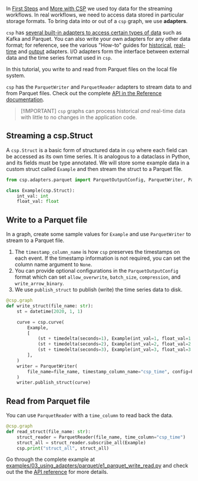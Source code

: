 In [First Steps](First-Steps) and [More with CSP](More-with-CSP) we used toy data for the streaming workflows. In real workflows, we need to access data stored in particular storage formats. To bring data into or out of a `csp` graph, we use **adapters**.

`csp` has [several built-in adapters to access certain types of data](Input-Output-Adapters-API) such as Kafka and Parquet. You can also write your own adapters for any other data format; for reference, see the various "How-to" guides for [historical](Write-Historical-Input-Adapters), [real-time](Write-Realtime-Input-Adapters) and [output](Write-Output-Adapters) adapters. I/O adapters form the interface between external data and the time series format used in `csp`.

In this tutorial, you write to and read from Parquet files on the local file system.

`csp` has the `ParquetWriter` and `ParquetReader` adapters to stream data to and from Parquet files. Check out the complete [API in the Reference documentation](https://github.com/Point72/csp/wiki/Input-Output-Adapters-API#parquet).

> \[!IMPORTANT\]
> `csp` graphs can process historical *and* real-time data with little to no changes in the application code.

## Streaming a csp.Struct

A `csp.Struct` is a basic form of structured data in `csp` where each field can be accessed as its own time series. It is analogous to a dataclass in Python, and its fields must be type annotated. We will store some example data in a custom struct called `Example` and then stream the struct to a Parquet file.

```python
from csp.adapters.parquet import ParquetOutputConfig, ParquetWriter, ParquetReader

class Example(csp.Struct):
    int_val: int
    float_val: float
```

## Write to a Parquet file

In a graph, create some sample values for `Example` and use `ParquetWriter` to stream to a Parquet file.

1. The `timestamp_column_name` is how `csp` preserves the timestamps on each event. If the timestamp information is not required, you can set the column name argument to `None`.
1. You can provide optional configurations in the `ParquetOutputConfig` format which can set `allow_overwrite`, `batch_size`, `compression`, and `write_arrow_binary`.
1. We use `publish_struct` to publish (write) the time series data to disk.

```python
@csp.graph
def write_struct(file_name: str):
    st = datetime(2020, 1, 1)

    curve = csp.curve(
        Example,
        [
            (st + timedelta(seconds=1), Example(int_val=1, float_val=1.0)),
            (st + timedelta(seconds=2), Example(int_val=2, float_val=2.0)),
            (st + timedelta(seconds=3), Example(int_val=3, float_val=3.0)),
        ],
    )
    writer = ParquetWriter(
        file_name=file_name, timestamp_column_name="csp_time", config=ParquetOutputConfig(allow_overwrite=True)
    )
    writer.publish_struct(curve)
```

## Read from Parquet file

You can use `ParquetReader` with a `time_column` to read back the data.

```python
@csp.graph
def read_struct(file_name: str):
    struct_reader = ParquetReader(file_name, time_column="csp_time")
    struct_all = struct_reader.subscribe_all(Example)
    csp.print("struct_all", struct_all)
```

Go through the complete example at [examples/03_using_adapters/parquet/e1_parquet_write_read.py](https://github.com/Point72/csp/blob/main/examples/03_using_adapters/parquet/e1_parquet_write_read.py) and check out the the [API reference](Input-Output-Adapters-API#parquet) for more details.
